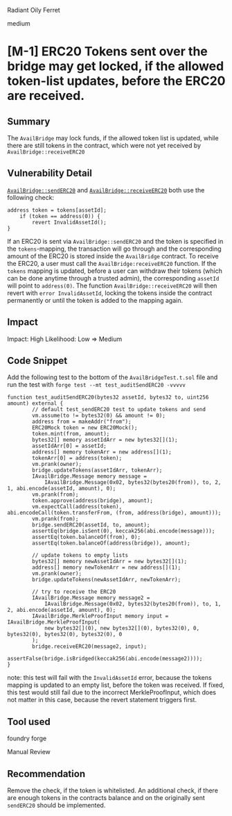 Radiant Oily Ferret

medium

# [M-1] ERC20 Tokens sent over the bridge may get locked, if the allowed token-list updates, before the ERC20 are received.

## Summary
The `AvailBridge` may lock funds, if the allowed token list is updated, while there are still tokens in the contract, which were not yet received by `AvailBridge::receiveERC20`

## Vulnerability Detail
[`AvailBridge::sendERC20`](https://github.com/sherlock-audit/2023-12-avail/blob/main/contracts/src/AvailBridge.sol#L389) and [`AvailBridge::receiveERC20`](https://github.com/sherlock-audit/2023-12-avail/blob/main/contracts/src/AvailBridge.sol#L280) both use the following check:

```solidity
address token = tokens[assetId];
    if (token == address(0)) {
        revert InvalidAssetId();
}
```

If an ERC20 is sent via `AvailBridge::sendERC20` and the token is specified in the `tokens`-mapping, the transaction will go through and the corresponding amount of the ERC20 is stored inside the `AvailBridge` contract. To receive the ERC20, a user must call the `AvailBridge:receiveERC20` function. If the `tokens` mapping is updated, before a user can withdraw their tokens (which can be done anytime through a trusted admin), the corresponding `assetId` will point to `address(0)`. The function `AvailBridge::receiveERC20` will then revert with `error InvalidAssetId`, locking the tokens inside the contract permanently or until the token is added to the mapping again.

## Impact
Impact: High
Likelihood: Low
=> Medium

## Code Snippet
Add the following test to the bottom of the `AvailBridgeTest.t.sol` file and run the test with `forge test --mt test_auditSendERC20 -vvvvv`

```solidity
function test_auditSendERC20(bytes32 assetId, bytes32 to, uint256 amount) external {
        // default test_sendERC20 test to update tokens and send
        vm.assume(to != bytes32(0) && amount != 0);
        address from = makeAddr("from");
        ERC20Mock token = new ERC20Mock();
        token.mint(from, amount);
        bytes32[] memory assetIdArr = new bytes32[](1);
        assetIdArr[0] = assetId;
        address[] memory tokenArr = new address[](1);
        tokenArr[0] = address(token);
        vm.prank(owner);
        bridge.updateTokens(assetIdArr, tokenArr);
        IAvailBridge.Message memory message =
            IAvailBridge.Message(0x02, bytes32(bytes20(from)), to, 2, 1, abi.encode(assetId, amount), 0);
        vm.prank(from);
        token.approve(address(bridge), amount);
        vm.expectCall(address(token), abi.encodeCall(token.transferFrom, (from, address(bridge), amount)));
        vm.prank(from);
        bridge.sendERC20(assetId, to, amount);
        assertEq(bridge.isSent(0), keccak256(abi.encode(message)));
        assertEq(token.balanceOf(from), 0);
        assertEq(token.balanceOf(address(bridge)), amount);

        // update tokens to empty lists
        bytes32[] memory newAssetIdArr = new bytes32[](1);
        address[] memory newTokenArr = new address[](1);
        vm.prank(owner);
        bridge.updateTokens(newAssetIdArr, newTokenArr);

        // try to receive the ERC20
        IAvailBridge.Message memory message2 =
            IAvailBridge.Message(0x02, bytes32(bytes20(from)), to, 1, 2, abi.encode(assetId, amount), 0);
        IAvailBridge.MerkleProofInput memory input = IAvailBridge.MerkleProofInput(
            new bytes32[](0), new bytes32[](0), bytes32(0), 0, bytes32(0), bytes32(0), bytes32(0), 0
        );
        bridge.receiveERC20(message2, input);
        assertFalse(bridge.isBridged(keccak256(abi.encode(message2))));
}
```

note: this test will fail with the `InvalidAssetId` error, because the tokens mapping is updated to an empty list, before the token was received. If fixed, this test would still fail due to the incorrect MerkleProofInput, which does not matter in this case, because the revert statement triggers first.

## Tool used
foundry forge

Manual Review

## Recommendation
Remove the check, if the token is whitelisted. An additional check, if there are enough tokens in the contracts balance and on the originally sent `sendERC20` should be implemented.